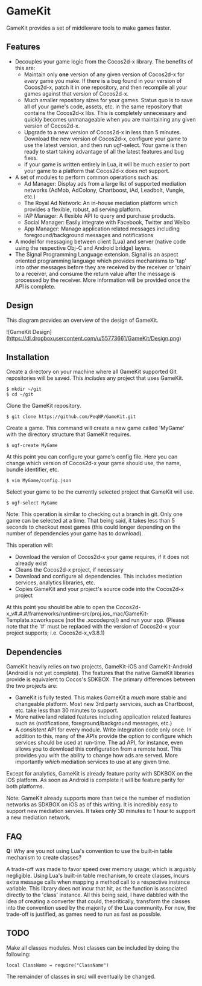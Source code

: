 # GameKit

GameKit provides a set of middleware tools to make games faster.

## Features

- Decouples your game logic from the Cocos2d-x library. The benefits of this are:
  - Maintain only **one** version of any given version of Cocos2d-x for _every_ game you make. If there is a bug found in your version of Cocos2d-x, patch it in one repository, and then recompile all your games against that version of Cocos2d-x.
  - Much smaller repository sizes for your games. Status quo is to save all of your game's code, assets, etc. in the same repository that contains the Cocos2d-x libs. This is completely unnecessary and quickly becomes unmanageable when you are maintaining any given version of Cocos2d-x.
  - Upgrade to a new version of Cocos2d-x in less than 5 minutes. Download the new version of Cocos2d-x, configure your game to use the latest version, and then run ugf-select. Your game is then ready to start taking advantage of all the latest features and bug fixes.
  - If your game is written entirely in Lua, it will be much easier to port your game to a platform that Cocos2d-x does not support.
- A set of modules to perform common operations such as:
  - Ad Manager: Display ads from a large list of supported mediation networks (AdMob, AdColony, Chartboost, iAd, Leadbolt, Vungle, etc.)
  - The Royal Ad Network: An in-house mediation platform which provides a flexible, robust, ad serving platform.
  - IAP Manager: A flexible API to query and purchase products.
  - Social Manager: Easily integrate with Facebook, Twitter and Weibo
  - App Manager: Manage application related messages including foreground/background messages and notifications
- A model for messaging between client (Lua) and server (native code using the respective Obj-C and Android bridge) layers.
- The Signal Programming Language extension. Signal is an aspect oriented programming language which provides mechanisms to 'tap' into other messages before they are received by the receiver or 'chain' to a receiver, and consume the return value after the message is processed by the receiver. More information will be provided once the API is complete.

## Design

This diagram provides an overview of the design of GameKit.

![GameKit Design] (https://dl.dropboxusercontent.com/u/55773661/GameKit/Design.png)

## Installation

Create a directory on your machine where all GameKit supported Git repositories will be saved. This _includes_ any project that uses GameKit.
```
$ mkdir ~/git
$ cd ~/git
```

Clone the GameKit repository.
```
$ git clone https://github.com/PeqNP/GameKit.git
```

Create a game. This command will create a new game called 'MyGame' with the directory structure that GameKit requires.
```
$ ugf-create MyGame
```

At this point you can configure your game's config file. Here you can change which version of Cocos2d-x your game should use, the name, bundle identifier, etc.
```
$ vim MyGame/config.json
```

Select your game to be the currently selected project that GameKit will use.
```
$ ugf-select MyGame
```
Note: This operation is similar to checking out a branch in git. Only one game can be selected at a time. That being said, it takes less than 5 seconds to checkout most games (this could longer depending on the number of dependencies your game has to download).

This operation will:
- Download the version of Cocos2d-x your game requires, if it does not already exist
- Cleans the Cocos2d-x project, if necessary
- Download and configure all dependencies. This includes mediation services, analytics libraries, etc.
- Copies GameKit and your project's source code into the Cocos2d-x project

At this point you should be able to open the Cocos2d-x_v#.#.#/frameworks/runtime-src/proj.ios_mac/GameKit-Template.xcworkspace (not the .xccodeproj!) and run your app. (Please note that the '#' must be replaced with the version of Cocos2d-x your project supports; i.e. Cocos2d-x_v3.8.1)

## Dependencies

GameKit heavily relies on two projects, GameKit-iOS and GameKit-Android (Android is not yet complete). The features that the native GameKit libraries provide is equivalent to Cocos's SDKBOX. The primary differences between the two projects are:
- GameKit is fully tested. This makes GameKit a _much_ more stable and changeable platform. Most new 3rd party services, such as Chartboost, etc. take less than 30 minutes to support.
- More native land related features including application related features such as (notifications, foreground/background messages, etc.)
- A _consistent_ API for every module. Write integration code only once. In addition to this, many of the APIs provide the option to configure which services should be used at run-time. The ad API, for instance, even allows you to download this configuration from a remote host. This provides you with the ability to change how ads are served. More importantly _which_ mediation services to use at any given time.

Except for analytics, GameKit is already feature parity with SDKBOX on the iOS platform. As soon as Android is complete it will be feature parity for both platforms.

Note: GameKit already supports more than twice the number of mediation networks as SDKBOX on iOS as of this writing. It is incredibly easy to support new mediation servies. It takes only 30 minutes to 1 hour to support a new mediation network.

## FAQ

**Q:** Why are you not using Lua's convention to use the built-in table mechanism to create classes?

A trade-off was made to favor speed over memory usage; which is arguably negligible. Using Lua's built-in table mechanism, to create classes, incurs extra message calls when mapping a method call to a respective instance variable. This library does not incur that hit, as the function is associated directly to the 'class' instance. All this being said, I have dabbled with the idea of creating a converter that could, theoritically, transform the classes into the convention used by the majority of the Lua community. For now, the trade-off is justified, as games need to run as fast as possible.

## TODO

Make all classes modules. Most classes can be included by doing the following:
```
local ClassName = require("ClassName")
```
The remainder of classes in src/ will eventually be changed.
